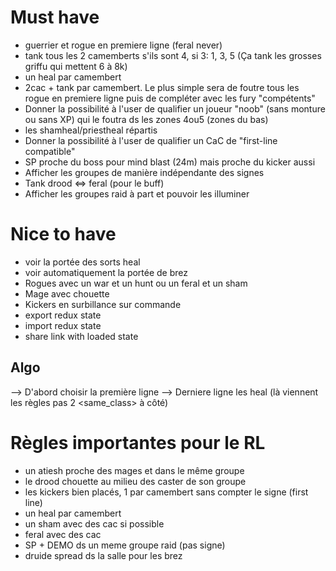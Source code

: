 # Must have

- guerrier et rogue en premiere ligne (feral never)
- tank tous les 2 camemberts s'ils sont 4, si 3: 1, 3, 5 (Ça tank les grosses griffu qui mettent 6 à 8k)
- un heal par camembert
- 2cac + tank par camembert. Le plus simple sera de foutre tous les rogue en premiere ligne puis de compléter avec les fury "compétents"
- Donner la possibilité à l'user de qualifier un joueur "noob" (sans monture ou sans XP) qui le foutra ds les zones 4ou5 (zones du bas)
- les shamheal/priestheal répartis
- Donner la possibilité à l'user de qualifier un CaC de "first-line compatible"
- SP proche du boss pour mind blast (24m) mais proche du kicker aussi
- Afficher les groupes de manière indépendante des signes
- Tank drood <=> feral (pour le buff)
- Afficher les groupes raid à part et pouvoir les illuminer

# Nice to have

- voir la portée des sorts heal
- voir automatiquement la portée de brez
- Rogues avec un war et un hunt ou un feral et un sham
- Mage avec chouette
- Kickers en surbillance sur commande
- export redux state
- import redux state
- share link with loaded state

## Algo

--> D'abord choisir la première ligne
--> Derniere ligne les heal (là viennent les règles pas 2 <same_class> à côté)

# Règles importantes pour le RL

- un atiesh proche des mages et dans le même groupe
- le drood chouette au milieu des caster de son groupe
- les kickers bien placés, 1 par camembert sans compter le signe (first line)
- un heal par camembert
- un sham avec des cac si possible
- feral avec des cac
- SP + DEMO ds un meme groupe raid (pas signe)
- druide spread ds la salle pour les brez
